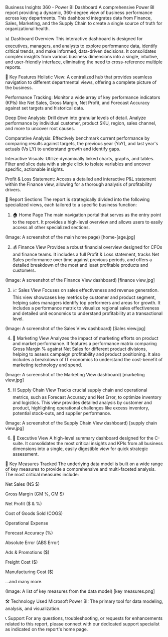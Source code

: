 Business Insights 360 - Power BI Dashboard
A comprehensive Power BI report providing a dynamic, 360-degree view of business performance across key departments. This dashboard integrates data from Finance, Sales, Marketing, and the Supply Chain to create a single source of truth for organizational health.

📊 Dashboard Overview
This interactive dashboard is designed for executives, managers, and analysts to explore performance data, identify critical trends, and make informed, data-driven decisions. It consolidates complex insights from various business dimensions into a single, intuitive, and user-friendly interface, eliminating the need to cross-reference multiple reports.

🚀 Key Features
Holistic View: A centralized hub that provides seamless navigation to different departmental views, offering a complete picture of the business.

Performance Tracking: Monitor a wide array of key performance indicators (KPIs) like Net Sales, Gross Margin, Net Profit, and Forecast Accuracy against set targets and historical data.

Deep Dive Analysis: Drill down into granular levels of detail. Analyze performance by individual customer, product SKU, region, sales channel, and more to uncover root causes.

Comparative Analysis: Effectively benchmark current performance by comparing results against targets, the previous year (YoY), and last year's actuals (Vs LY) to understand growth and identify gaps.

Interactive Visuals: Utilize dynamically linked charts, graphs, and tables. Filter and slice data with a single click to isolate variables and uncover specific, actionable insights.

Profit & Loss Statement: Access a detailed and interactive P&L statement within the Finance view, allowing for a thorough analysis of profitability drivers.

📂 Report Sections
The report is strategically divided into the following specialized views, each tailored to a specific business function:

1. 🏠 Home Page
The main navigation portal that serves as the entry point to the report. It provides a high-level overview and allows users to easily access all other specialized sections.

(Image: A screenshot of the main home page)
[home-[age.jpg]

2. 💰 Finance View
Provides a robust financial overview designed for CFOs and finance teams. It includes a full Profit & Loss statement, tracks Net Sales performance over time against previous periods, and offers a detailed breakdown of the most and least profitable products and customers.

(Image: A screenshot of the Finance View dashboard)
[finance view.jpg]

3. 📈 Sales View
Focuses on sales effectiveness and revenue generation. This view showcases key metrics by customer and product segment, helping sales managers identify top performers and areas for growth. It includes a performance matrix to visualize regional sales effectiveness and detailed unit economics to understand profitability at a transactional level.

(Image: A screenshot of the Sales View dashboard)
[Sales view.jpg]

4. 📢 Marketing View
Analyzes the impact of marketing efforts on product and market performance. It features a performance matrix comparing Gross Margin % against Net Sales for different product divisions, helping to assess campaign profitability and product positioning. It also includes a breakdown of IT economics to understand the cost-benefit of marketing technology and spend.

(Image: A screenshot of the Marketing View dashboard)
[marketing view.jpg]

5. ⛓️ Supply Chain View
Tracks crucial supply chain and operational metrics, such as Forecast Accuracy and Net Error, to optimize inventory and logistics. This view provides detailed analysis by customer and product, highlighting operational challenges like excess inventory, potential stock-outs, and supplier performance.

(Image: A screenshot of the Supply Chain View dashboard)
[supply chain view.jpg]

6. 👔 Executive View
A high-level summary dashboard designed for the C-suite. It consolidates the most critical insights and KPIs from all business dimensions into a single, easily digestible view for quick strategic assessment.

🔑 Key Measures Tracked
The underlying data model is built on a wide range of key measures to provide a comprehensive and multi-faceted analysis. The most critical measures include:

Net Sales (NS $)

Gross Margin (GM %, GM $)

Net Profit ($ & %)

Cost of Goods Sold (COGS)

Operational Expense

Forecast Accuracy (%)

Absolute Error (ABS Error)

Ads & Promotions ($)

Freight Cost ($)

Manufacturing Cost ($)

...and many more.

(Image: A list of key measures from the data model)
[key measures.png]

🛠️ Technology Used
Microsoft Power BI: The primary tool for data modeling, analysis, and visualization.

📞 Support
For any questions, troubleshooting, or requests for enhancements related to this report, please connect with our dedicated support specialist as indicated on the report's home page.
